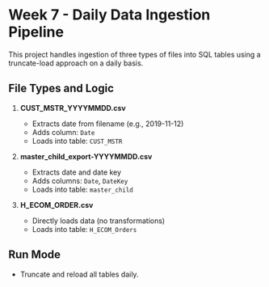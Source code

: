 # Week 7 - Daily Data Ingestion Pipeline

This project handles ingestion of three types of files into SQL tables using a truncate-load approach on a daily basis.

## File Types and Logic

1. **CUST_MSTR_YYYYMMDD.csv**
   - Extracts date from filename (e.g., 2019-11-12)
   - Adds column: `Date`
   - Loads into table: `CUST_MSTR`

2. **master_child_export-YYYYMMDD.csv**
   - Extracts date and date key
   - Adds columns: `Date`, `DateKey`
   - Loads into table: `master_child`

3. **H_ECOM_ORDER.csv**
   - Directly loads data (no transformations)
   - Loads into table: `H_ECOM_Orders`

## Run Mode
- Truncate and reload all tables daily.

